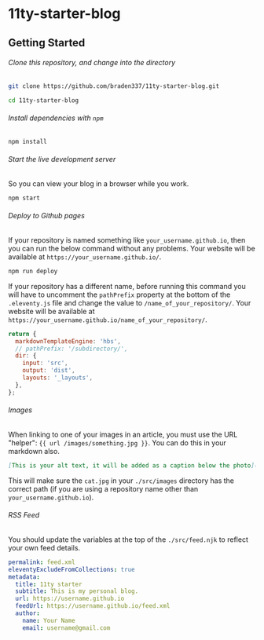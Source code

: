 # 11ty-starter-blog

## Getting Started

###### Clone this repository, and change into the directory

```bash
git clone https://github.com/braden337/11ty-starter-blog.git

cd 11ty-starter-blog
```

###### Install dependencies with `npm`

```bash
npm install
```

###### Start the live development server

So you can view your blog in a browser while you work.

```bash
npm start
```

###### Deploy to Github pages

If your repository is named something like `your_username.github.io`, then you can run the below
command without any problems. Your website will be available at `https://your_username.github.io/`.

```bash
npm run deploy
```

If your repository has a different name, before running this command you will have to uncomment the
`pathPrefix` property at the bottom of the `.eleventy.js` file and change the value to
`/name_of_your_repository/`. Your website will be available at
`https://your_username.github.io/name_of_your_repository/`.

```javascript
return {
  markdownTemplateEngine: 'hbs',
  // pathPrefix: '/subdirectory/',
  dir: {
    input: 'src',
    output: 'dist',
    layouts: '_layouts',
  },
};
```

###### Images

When linking to one of your images in an article, you must use the URL "helper":
`{{ url /images/something.jpg }}`. You can do this in your markdown also.

```markdown
[This is your alt text, it will be added as a caption below the photo]({{ url "/images/cat.jpg" }})
```

This will make sure the `cat.jpg` in your `./src/images` directory has the correct path (if you are
using a repository name other than `your_username.github.io`).

###### RSS Feed

You should update the variables at the top of the `./src/feed.njk` to reflect your own feed details.

```yaml
permalink: feed.xml
eleventyExcludeFromCollections: true
metadata:
  title: 11ty starter
  subtitle: This is my personal blog.
  url: https://username.github.io
  feedUrl: https://username.github.io/feed.xml
  author:
    name: Your Name
    email: username@gmail.com
```
